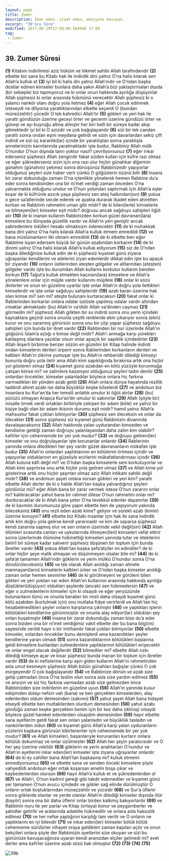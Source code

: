 ```yaml
---
layout: page
title: Zumer
description: İman eden, itaat eden, emniyete kavuşan.
excerpt: "39'ncu Sûre"
modified: 2017-09-29T17:50:00.564948 17:00
tag: 
 - Zumer
---
```


## 39. Zumer Sûresi

**(1)** Kitabını indirilmesi aziz hüküm ve hikmet sahibi Allah tarafındandır
**(2)** elbette biz sana bu Kitabı hak ile indirdik dini yalnız O’na halis kılarak sen Allah’a kulluk et 
**(3)** iyi bil ki halis din yalnız Allah’ındır ve O’ndan başka dostlar edinen kimseler bunlara daha yakın Allah’a bizi yaklaştırmaları dışıda (bir sebeple) biz tapmıyoruz ne ki onlar onun hakkında ayrılığa düşüyorlar Allah şüphesiz ki onlar arasında hükmünü verecektir Allah şüphesiz ki o yalancı nankör olanı doğru yola iletmez
**(4)** eğer Allah çocuk edinmek isteseydi ne diliyorsa yarattıklarından elbette seçerdi O (bundan münezzehtir) yücedir O tek kahredici Allah’tır
**(5)** gökleri ve yeri hak ile yarattı gündüzün üzerine geceyi örter ve gecenin üzerine gündüzü örter ve güneşi ve ayı buyruğu altına  almıştır her biri belli bir süreye kadar akıp gitmektedir iyi bil ki O azizdir ve çok bağışlayandır
**(6)** sizi bir tek candan yarattı sonra ondan eşini meydana getirdi ve sizin için davarlardan sekiz çift indirdi ve sizi üç karanlık(lar) içinde bir yaratılıştan sonra yaratılışla annelerinizin karınlarında yaratmaktadır işte budur, Rabbiniz Allah mülk O’nundur O’nun dışında tanrı yoktur nasıl? çevriliyorsunuz
**(7)** eğer inkar ederseniz şüphesiz Allah zengindir fakat sizden kulları için küfre razı olmaz ve eğer şükrederseniz sizin için ona razı olur hiçbir günahkar diğerinin günahını (günahını) çekmez sonra dönüşünüz Rabbinizedir yapıyorlar olduğunuz şeyleri size haber verir çünkü O göğüslerin özünü bilir
**(8)** insana bir zarar dokunduğu zaman O’na içtenlikle yönelerek hemen Rabbine du’a eder sonra kendisinden ona bir ni’met verdiği zaman önceden O’na yalvarmakta olduğunu unutur ve O’nun yolundan saptırmak için Allah’a eşler koşar de ki küfrünle azıcık yaşa şüphesiz sen ateş halkından(sın)
**(9)** yoksa o gece sa’atlerinde secde ederek ve ayakta durarak ibadet eden ahiretten korkan ve Rabbinin rahmetini uman gibi midir? de ki bilen(lerle) kimselerle ve bilmeyen(ler) kimseler eşit midir? doğrusu ancak sağduyu sahipleri öğüt alır
**(10)** de ki inanan kullarım Rabbinizden korkun güzel davranan(lara) kimselere bu dünyada güzellik vardır ve Allah’ın yeri geniştir ancak sabredenlere ödülleri hesabı olmaksızın ödenecektir
**(11)** de ki muhakkak bana dini yalnız O’na halis kılarak Allah’a kulluk etmem emredildi 
**(12)** ve bana müslümanların ilki olmam emredildi 
**(13)** de ki elbette ben eğer Rabbime isyan edersem büyük bir günün azabından korkarım
**(14)** de ki dinimi yalnız O’na halis kılarak Allah’a kulluk ediyorum
**(15)** siz de O’ndan başka dilediğinize kulluk edin de ki şüphesiz kıyamet günü ziyana uğrayanlar kendilerini ve ailelerini ziyan  edenlerdir dikkat edin işte bu apaçık bir ziyandır
**(16)** onların üstlerinden ateşten gölgeler ve altlarından (ateşten) gölgeler vardır işte bu durumdan Allah kullarını korkutur kullarım benden korkun
**(17)** Tağut’a kulluk etmekten kaçınan(lara) kimselere ve Allah’a yönelenlere onlar için müjde vardır kullarımı müjdele 
**(18)** onlar ki sözü dinlerler ve onun en güzeline uyarlar işte onlar Allah’ın doğru yola ilettikleri kimselerdir ve işte onlar sağduyu sahipleridir
**(19)** azab kararı üzerine hak olan kimse mi? sen mi? ateşte bulunanı kurtaracaksın
**(20)** fakat onlar ki Rablerinden korkarlar onlara odalar üstüste yapılmış odalar vardır altından ırmaklar akmaktadır (bu) Allah’ın va’didir Allah va’dinden caymaz
**(21)** görmedin mi? şüphesiz Allah gökten bir su indirdi sonra onu yerin içindeki kaynaklara geçirdi sonra onunla çeşitli renklerde ekin çıkarıyor sonra (ekin) kurur ve onu sararmış görürsün sonra onu bir çöp yapar şüphesiz sağduyu sahipleri için bunda bir ibret vardır
**(22)** Rabbinden bir nur üzerinde Allah’ın göğsünü İslam’a açtığı o kimse değil midir? Allah’ı anmağa karşı yürekleri katılaşmış olanlara yazıklar olsun onlar apaçık bir sapıklık içindedirler
**(23)** Allah ikişerli birbirine benzer sözün en güzelini bir Kitap halinde indirdi ondan kimselerin derileri ürperir sonra Rablerinden korkanların derileri ve kalbleri Allah’ın zikrine yumuşar işte bu Allah’ın rehberidir dilediği kimseyi bununla doğru yola iletir ama Allah kimi sapıklığında bırakırsa artık ona hiçbir yol gösteren olmaz 
**(24)** kıyamet günü azabdan en kötü yüzüyle korunmağa çalışan kimse mi? ve zalimlere kazanıyor olduğunuz şeyleri tadın denilir 
**(25)** onlardan öncekiler, kimseler yalanladılar böylece onlara hiç farkına varmadıkları bir yönden azab geldi
**(26)** Allah onlara dünya hayatında rezillik taddırdı ahiret azabı ise daha büyüktür keşke bilselerdi
**(27)** ve andolsun biz insanlara bu Kur’an’da her temsili anlattık umulur ki öğüt alırlar
**(28)** (bu) pürüzü olmayan Arapça Kur’an’dır umulur ki sakınırlar
**(29)** Allah (şöyle bir) misalle örnek verdi ortakları birbiriyle çekişen bir adam (köle) ve yalnız bir kişiye bağlı olan bir adam ikisinin durumu eşit midir? hamd yalnız Allah’a mahsustur fakat çokları bilmiyorlar
**(30)** şüphesiz sen öleceksin ve onlar da ölecekler
**(31)** sonra şüphesiz siz kıyamet günü Rabbinizin divanında davalaşacaksınız
**(32)** Allah hakkında yalan uydurandan kimseden ve kendisine geldiği zaman doğruyu yalanlayandan daha zalim kim olabilir? kafirler için cehennemde bir yer yok mudur?
**(33)** ve doğruyu getiren(ler) kimseler ve onu doğrulayanlar işte korunanlar onlardır
**(34)** Rablerinin yanında onlara diledikleri her şey vardır güzel davrananların mükafatı işte budur 
**(35)** Allah’ın onlardan yaptıklarının en kötülerini örtmesi içindir ve yapıyorlar olduklarının en güzeliyle ecirlerini mükafatlandırması içindir
**(36)** Allah kuluna kâfi değil mi? ve O’ndan başka kimselerle seni korkutuyorlar ve Allah kimi şaşırtırsa onu artık hiçbir yola getiren olmaz 
**(37)** ve Allah kime yol gösterirse artık onu hiçbir şaşırtan olmaz aziz Allah intikam sahibi değil midir?
**(38)** ve andolsun şayet onlara sorsan gökleri ve yeri kim? yarattı elbette Allah derler de ki o halde Allah’tan başka yalvardığınız şeyleri gördünüz mü? eğer Allah bana bir zarar vermek istese O’nun zararını onlar mı? kaldıracaklar yahut bana bir rahmet dilese O’nun rahmetini onlar mı? durduracaklar de ki Allah bana yeter O’na tevekkül edenler dayanırlar
**(39)** de ki kavmim durumunuza göre yapın elbette ben de yapıyorum yakında bileceksiniz
**(40)** onu rezil eden azab kime? geliyor ve sürekli azab (kimin) üzerine konuyor?
**(41)** elbette biz Kitabı insanlar için hak ile sana indirdik artık kim doğru yola gelirse kendi yararınadır ve kim de saparsa şüphesiz kendi zararına sapmış olur ve sen onların üzerinde vekil değil(sin) 
**(42)** Allah ölümleri sırasında canları ve uykularında ölmeyen(leri) kimseleri vefat ettirir sonra üzerlerinde ölümüne hükmettiği kimseleri yanında tutar ve ötekilerini belirli bir süreye kadar salıverir şüphesiz düşünen bir toplum için bunda ibretler vardır
**(43)** yoksa Allah’tan başka şefa’atçiler mi edindiler? de ki onlar hiçbir şeye malik olmayan ve düşünmeyen olsalar bile mi?
**(44)** de ki şefa’at tamamen Allah’ındır göklerin ve yerin mülkü O’nundur sonra O’na döndürüleceksiniz
**(45)** ve tek olarak Allah anıldığı zaman ahirete inanmayan(ların) kimselerin kalbleri ürker ve O’ndan başka kimseler anıldığı zaman onlar hemen sevinirler
**(46)** de ki görülmeyeni ve görüleni bilen gökleri ve yeri yoktan var eden Allah’ım kullarının arasında hakkında ayrılığa düştükleri(düşüyor) oldukları şeylerde (ancak) sen hükmedersin 
**(47)** ve eğer o zulmedenlerin kimseler için ki olsaydı ve eğer  yeryüzünde bulunanların tümü ve onunla beraber bir misli daha olsaydı kıyamet günü kötü azabdan (kurtulmak için) onu mutlaka fidye verirlerdi ve Allah'tan hiç hesabetmedikleri şeyler onların karşılarına çıkmıştır 
**(48)** ve yaptıkları işlerin kötülükleri kendilerine görünmüştür ve onunla alay ediyor(lar) oldukları şey onları kuşatmıştır 
**(49)** insana bir zarar dokunduğu zaman bize du’a eder sonra bizden ona bir ni’met verdiğimiz vakit elbette der bu bana bilgi(m) sayesinde verildi hayır o bir imtihandır fakat çokları bilmiyorlar
**(50)** elbette kimseler, onlardan öncekiler bunu demişlerdi ama kazandıkları şeyler kendilerine yararı olmadı 
**(51)** sonra kazandıklarının kötülükleri başlarına geldi kimselere bunlardan zulmedenlere yaptıklarının kötülükleri erişecektir ve onlar engel olacak değillerdir
**(52)** bilmediler mi? elbette Allah rızkı dilediği kimseye açar ve kısar şüphesiz bunda inanan bir toplum için ibretler vardır
**(53)** de ki nefislerine karşı aşırı giden kullarım Allah’ın rahmetinden asla umut kesmeyin şüphesiz Allah bütün günahları bağışlar çünkü O çok esirgeyendir O çok bağışlayandır
**(54)** ve Rabbinize dönün ve azab size gelip çatmadan önce O’na teslim olun sonra asla size yardım edilmez
**(55)** ve ansızın ve siz hiç farkına varmadan azab size gelmezden önce Rabbinizden size indirilenin en güzeline uyun 
**(56)** Allah’ın yanında kusur edişimden dolayı nefsin vah (bana) ve ben gerçekten kimselerden, alay edenlerden oldum demesinden (sakının)
**(57)** yahut şayet Allah bana hidayet etseydi elbette ben muttakilerden olurdum demesinden 
**(58)** yahut azabı gördüğü zaman keşke gerçekten benim için bir kez daha (dönüş) olsaydı böylece güzel hareket edenlerden olsaydım demesinden
**(59)** hayır elbette sana ayetlerim geldi fakat sen onları yalanladın ve büyüklük tasladın ve nankörlerden oldun 
**(60)** ve kıyamet günü Allah’a karşı yalan uyduranların yüzlerini kapkara görürsün kibirlenenler için cehennemde bir yer yok mudur?
**(61)** ve Allah kimseleri, başarılarıyle korunanları kurtarır onlara kötülük dokunmaz ve onlar üzülmezler
**(62)** Allah her şeyin yaratıcısıdır ve O her şey üzerine vekildir
**(63)** göklerin ve yerin anahtarları O’nundur ve Allah’ın ayetlerini inkar eden(ler) kimseler işte ziyana uğrayanlar onlardır
**(64)** de ki ey cahiller bana Allah’tan başkasına mı? kulluk etmemi emrediyorsunuz
**(65)** ve elbette sana ve senden önceki kimselere şöyle vahyedildi andolsun eğer ortak koşarsan amelin boşa çıkar ve kaybedenlerden olursun 
**(66)** hayır Allah’a kulluk et ve şükredenlerden ol 
**(67)** ve Allah’ı, O’nun kadrini gereği gibi takdir edemediler ve kıyamet günü yer tamamen O’nun avucu içindedir ve gökler sağ elinde dürülmüştür O onların ortak koştuklarından münezzehtir ve yücedir 
**(68)** ve Sur’a üflenir sonra göklerde olanlar ve yerde olanlar Allah’ın dilediği kimseler dışında ölür (bayılır) sonra ona bir daha üflenir onlar birden kalkmış bakıyorlardır
**(69)** ve Rabbinin nuru ile yer parlar ve Kitap (ortaya) konur ve peygamberler ve şahidler getirilir ve aralarında adaletle hükmedilir ve onlara asla haksızlık edilmez
**(70)** ve her nefse yaptığının karşılığı tam verilir ve O onların ne yaptıklarını en iyi bilendir
**(71)** ve inkar eden(ler) kimseler bölük bölük cehenneme sürülürler nihayet oraya geldikleri zaman kapıları açılır ve onun bekçileri onlara şöyle der Rabbinizin ayetlerini size okuyan ve sizi bu gününüze kavuşacağınıza uyaran kendi aranızdan elçiler gelmedi mi? evet derler ama kafirler üzerine azab sözü hak olmuştur
**(72)** 
**(73)** 
**(74)** 
**(75)** 

![39b]({{site.url}}/images/ayrac-muhur.png)

